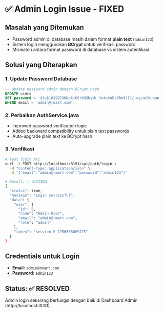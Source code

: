 # ✅ Admin Login Issue - FIXED

## Masalah yang Ditemukan
- Password admin di database masih dalam format **plain text** (`admin123`)
- Sistem login menggunakan **BCrypt** untuk verifikasi password
- Mismatch antara format password di database vs sistem autentikasi

## Solusi yang Diterapkan

### 1. Update Password Database
```sql
-- Update password admin dengan BCrypt hash
UPDATE users 
SET password = '$2a$10$92IXUNpkjO0rOQ5byMi.Ye4oKoEa3Ro9llC/.og/at2uheWG/igi.' 
WHERE email = 'admin@rmart.com';
```

### 2. Perbaikan AuthService.java
- Improved password verification logic
- Added backward compatibility untuk plain text passwords
- Auto-upgrade plain text ke BCrypt hash

### 3. Verifikasi
```bash
# Test login API
curl -X POST http://localhost:8191/api/auth/login \
  -H "Content-Type: application/json" \
  -d '{"email":"admin@rmart.com","password":"admin123"}'

# Result: ✅ SUCCESS
{
  "status": true,
  "message": "Login successful",
  "data": {
    "user": {
      "id": 5,
      "name": "Admin User", 
      "email": "admin@rmart.com",
      "role": "admin"
    },
    "token": "session_5_1756535069275"
  }
}
```

## Credentials untuk Login
- **Email:** `admin@rmart.com`
- **Password:** `admin123`

## Status: ✅ RESOLVED
Admin login sekarang berfungsi dengan baik di Dashboard Admin (http://localhost:3001)